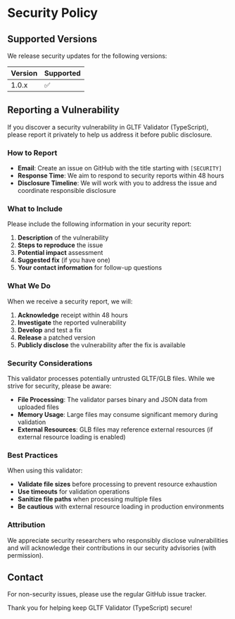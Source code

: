 # Security Policy

## Supported Versions

We release security updates for the following versions:

| Version | Supported          |
| ------- | ------------------ |
| 1.0.x   | :white_check_mark: |

## Reporting a Vulnerability

If you discover a security vulnerability in GLTF Validator (TypeScript), please report it privately to help us address it before public disclosure.

### How to Report

- **Email**: Create an issue on GitHub with the title starting with `[SECURITY]`
- **Response Time**: We aim to respond to security reports within 48 hours
- **Disclosure Timeline**: We will work with you to address the issue and coordinate responsible disclosure

### What to Include

Please include the following information in your security report:

1. **Description** of the vulnerability
2. **Steps to reproduce** the issue
3. **Potential impact** assessment
4. **Suggested fix** (if you have one)
5. **Your contact information** for follow-up questions

### What We Do

When we receive a security report, we will:

1. **Acknowledge** receipt within 48 hours
2. **Investigate** the reported vulnerability
3. **Develop** and test a fix
4. **Release** a patched version
5. **Publicly disclose** the vulnerability after the fix is available

### Security Considerations

This validator processes potentially untrusted GLTF/GLB files. While we strive for security, please be aware:

- **File Processing**: The validator parses binary and JSON data from uploaded files
- **Memory Usage**: Large files may consume significant memory during validation
- **External Resources**: GLB files may reference external resources (if external resource loading is enabled)

### Best Practices

When using this validator:

- **Validate file sizes** before processing to prevent resource exhaustion
- **Use timeouts** for validation operations
- **Sanitize file paths** when processing multiple files
- **Be cautious** with external resource loading in production environments

### Attribution

We appreciate security researchers who responsibly disclose vulnerabilities and will acknowledge their contributions in our security advisories (with permission).

## Contact

For non-security issues, please use the regular GitHub issue tracker.

Thank you for helping keep GLTF Validator (TypeScript) secure!